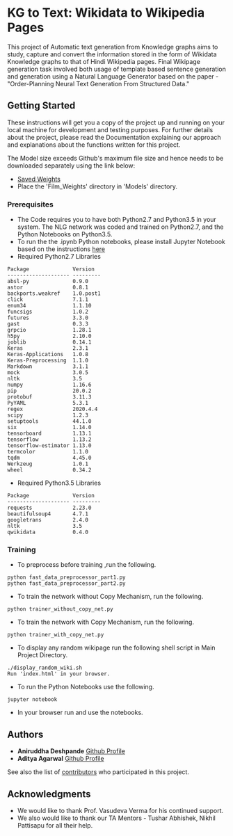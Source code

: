 # KG to Text: Wikidata to Wikipedia Pages

This project of Automatic text generation from Knowledge graphs aims to study, capture and convert the information stored in the form of Wikidata Knowledge graphs to that of Hindi Wikipedia pages. Final Wikipage generation task involved both usage of template based sentence generation and generation using a Natural Language Generator based on the paper - "Order-Planning Neural Text Generation From Structured Data." 

## Getting Started

These instructions will get you a copy of the project up and running on your local machine for development and testing purposes. For further details about the project, please read the Documentation explaining our approach and explanations about the functions written for this project. 

The Model size exceeds Github's maximum file size and hence needs to be downloaded separately using the link below:

* [Saved Weights](https://drive.google.com/open?id=10vcg-X2h4WuFE3CTfgXLB-XsfXNzvylA)
* Place the 'Film_Weights' directory in 'Models' directory.

### Prerequisites

* The Code requires you to have both Python2.7 and Python3.5 in your system. The NLG network was coded and trained on Python2.7, and the Python Notebooks on Python3.5.
* To run the the .ipynb Python notebooks, please install Jupyter Notebook based on the instructions [here](https://jupyter.readthedocs.io/en/latest/install.html)
* Required Python2.7 Libraries

```
Package              Version
-------------------- ---------
absl-py              0.9.0
astor                0.8.1
backports.weakref    1.0.post1
click                7.1.1
enum34               1.1.10
funcsigs             1.0.2
futures              3.3.0
gast                 0.3.3
grpcio               1.28.1
h5py                 2.10.0
joblib               0.14.1
Keras                2.3.1
Keras-Applications   1.0.8
Keras-Preprocessing  1.1.0
Markdown             3.1.1
mock                 3.0.5
nltk                 3.5
numpy                1.16.6
pip                  20.0.2
protobuf             3.11.3
PyYAML               5.3.1
regex                2020.4.4 
scipy                1.2.3
setuptools           44.1.0
six                  1.14.0
tensorboard          1.13.1
tensorflow           1.13.2
tensorflow-estimator 1.13.0
termcolor            1.1.0
tqdm                 4.45.0
Werkzeug             1.0.1
wheel                0.34.2
```
* Required Python3.5 Libraries

```
Package              Version
-------------------- ---------
requests             2.23.0
beautifulsoup4       4.7.1
googletrans          2.4.0
nltk                 3.5
qwikidata            0.4.0
```

### Training
* To preprocess before training ,run the following. 

```
python fast_data_preprocessor_part1.py
python fast_data_preprocessor_part2.py

```

* To train the network without Copy Mechanism, run the following.
```
python trainer_without_copy_net.py

```

* To train the network with Copy Mechanism, run the following.
```
python trainer_with_copy_net.py

```

* To display any random wikipage run the following shell script in Main Project Directory.
```
./display_random_wiki.sh
Run 'index.html' in your browser.

```
* To run the Python Notebooks use the following.
```
jupyter notebook

```
* In your browser run and use the notebooks.


## Authors

* **Aniruddha Deshpande** [Github Profile](https://github.com/aniruddhapdeshpande99)
* **Aditya Agarwal** [Github Profile](https://github.com/aditya3498)

See also the list of [contributors](https://github.com/aniruddhapdeshpande99/WikiData-To-WikiPages/graphs/contributors) who participated in this project.

## Acknowledgments

* We would like to thank Prof. Vasudeva Verma for his continued support.
* We also would like to thank our TA Mentors - Tushar Abhishek, Nikhil Pattisapu for all their help.

